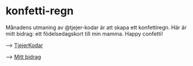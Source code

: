 # konfetti-regn

Månadens utmaning av @tjejer-kodar är att skapa ett konfettiregn. Här är mitt bidrag: ett födelsedagskort till min mamma. Happy confetti! 

--> [TjejerKodar](https://www.tjejerkodar.se/kodutmaningen/) 


--> [Mitt bidrag](https://msmalinosterberg.github.io/confetti/) 
